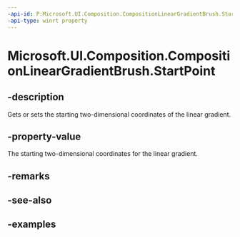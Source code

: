 ```yaml
---
-api-id: P:Microsoft.UI.Composition.CompositionLinearGradientBrush.StartPoint
-api-type: winrt property
---
```


<!-- Property syntax.
public Vector2 StartPoint { get;  set; }
-->

# Microsoft.UI.Composition.CompositionLinearGradientBrush.StartPoint

## -description

Gets or sets the starting two-dimensional coordinates of the linear gradient.

## -property-value

The starting two-dimensional coordinates for the linear gradient.

## -remarks

## -see-also

## -examples

